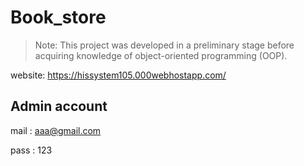 # Book_store

> Note: This project was developed in a preliminary stage before acquiring knowledge of object-oriented programming (OOP).






website: [https://hissystem105.000webhostapp.com/
](https://ningago.000webhostapp.com/)


## Admin account 
mail : aaa@gmail.com

pass : 123
